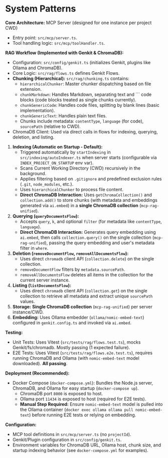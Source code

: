 <!-- Version: 0.8 | Last Updated: 2025-06-06 -->

# System Patterns

**Core Architecture:** MCP Server (designed for one instance per project CWD)
- Entry point: `src/mcp/server.ts`.
- Tool handling logic: `src/mcp/toolHandler.ts`.

**RAG Workflow (Implemented with Genkit & ChromaDB):**
- Configuration: `src/config/genkit.ts` (initializes Genkit, plugins like Ollama and ChromaDB).
- Core Logic: `src/rag/flows.ts` defines Genkit Flows.
- **Chunking (Hierarchical):** `src/rag/chunking.ts` contains:
    - `hierarchicalChunker`: Master chunker dispatching based on file extension.
    - `chunkMarkdown`: Handles Markdown, separating text and ``` code blocks (code blocks treated as single chunks currently).
    - `chunkGenericCode`: Handles code files, splitting by blank lines (basic implementation).
    - `chunkGenericText`: Handles plain text files.
    - Chunks include metadata: `contentType`, `language` (for code), `sourcePath` (relative to CWD).
- ChromaDB Client: Used via direct calls in flows for indexing, querying, deletion, and listing.

1.  **Indexing (Automatic on Startup - Default):**
    - Triggered automatically by `startIndexing` in `src/indexing/autoIndexer.ts` when server starts (configurable via `INDEX_PROJECT_ON_STARTUP` env var).
    - Scans Current Working Directory (CWD) recursively in the background.
    - Applies filtering based on `.gitignore` and predefined exclusion rules (`.git`, `node_modules`, etc.).
    - Uses `hierarchicalChunker` to process file content.
    - **Direct ChromaDB Interaction:** Uses `getChromaCollection()` and `collection.add()` to store chunks (with metadata and embeddings generated via `ai.embed`) in a **single ChromaDB collection** (`mcp-rag-unified`).
2.  **Querying (`queryDocumentsFlow`):**
    - Accepts `query`, `k`, and optional `filter` (for metadata like `contentType`, `language`).
    - **Direct ChromaDB Interaction:** Generates query embedding using `ai.embed`, then calls `collection.query()` on the single collection (`mcp-rag-unified`), passing the query embedding and user's metadata filter in `where`.
3.  **Deletion (`removeDocumentFlow`, `removeAllDocumentsFlow`):**
    - Uses direct `chromadb` client API (`collection.delete`) on the single collection.
    - `removeDocumentFlow` filters by `metadata.sourcePath`.
    - `removeAllDocumentsFlow` deletes all items in the collection for the current server instance.
4.  **Listing (`listDocumentsFlow`):**
    - Uses direct `chromadb` client API (`collection.get`) on the single collection to retrieve all metadata and extract unique `sourcePath` values.
5.  **Storage:** **Single ChromaDB collection** (`mcp-rag-unified`) per server instance/CWD.
6.  **Embedding:** Uses Ollama embedder (`ollama/nomic-embed-text`) configured in `genkit.config.ts` and invoked via `ai.embed`.

**Testing:**
- Unit Tests: Uses Vitest (`src/tests/rag/flows.test.ts`), mocks Genkit/fs/chromadb. Mostly passing (1 expected failure).
- E2E Tests: Uses Vitest (`src/tests/rag/flows.e2e.test.ts`), requires running ChromaDB and Ollama (with `nomic-embed-text` model downloaded). **All passing**.

**Deployment (Recommended):**
- Docker Compose (`docker-compose.yml`): Bundles the Node.js server, ChromaDB, and Ollama for easy startup (`docker-compose up`).
    - ChromaDB port `8000` is exposed to host.
    - Ollama port `11434` is exposed to host (required for E2E tests).
    - **Manual Step Required:** Ensure `nomic-embed-text` model is pulled into the Ollama container (`docker exec ollama ollama pull nomic-embed-text`) before running E2E tests or relying on embedding.

**Configuration:**
- MCP tool definitions in `src/mcp/server.ts` (no `projectId`).
- Genkit/Plugin configuration in `src/config/genkit.ts`.
- Environment variables for ChromaDB URL, Ollama host, chunk size, and startup indexing behavior (see `docker-compose.yml` for examples).